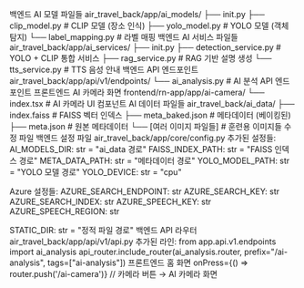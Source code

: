 백엔드 AI 모델 파일들
air_travel_back/app/ai_models/
├── init.py
├── clip_model.py          # CLIP 모델 (장소 인식)
├── yolo_model.py          # YOLO 모델 (객체 탐지)
└── label_mapping.py       # 라벨 매핑
백엔드 AI 서비스 파일들
air_travel_back/app/ai_services/
├── init.py
├── detection_service.py   # YOLO + CLIP 통합 서비스
├── rag_service.py         # RAG 기반 설명 생성
└── tts_service.py         # TTS 음성 안내
백엔드 API 엔드포인트
air_travel_back/app/api/v1/endpoints/
└── ai_analysis.py         # AI 분석 API 엔드포인트
프론트엔드 AI 카메라 화면
frontend/rn-app/app/ai-camera/
└── index.tsx              # AI 카메라 UI 컴포넌트
AI 데이터 파일들
air_travel_back/ai_data/
├── index.faiss            # FAISS 벡터 인덱스
├── meta_baked.json        # 메타데이터 (베이킹된)
├── meta.json              # 원본 메타데이터
└── [여러 이미지 파일들]    # 훈련용 이미지들
수정 파일
백엔드 설정 파일
air_travel_back/app/core/config.py
추가된 설정들:
AI_MODELS_DIR: str = "ai_data 경로"
FAISS_INDEX_PATH: str = "FAISS 인덱스 경로"
META_DATA_PATH: str = "메타데이터 경로"
YOLO_MODEL_PATH: str = "YOLO 모델 경로"
YOLO_DEVICE: str = "cpu"

Azure 설정들:
AZURE_SEARCH_ENDPOINT: str
AZURE_SEARCH_KEY: str
AZURE_SEARCH_INDEX: str
AZURE_SPEECH_KEY: str
AZURE_SPEECH_REGION: str

STATIC_DIR: str = "정적 파일 경로"
백엔드 API 라우터
air_travel_back/app/api/v1/api.py
추가된 라인:
from app.api.v1.endpoints import ai_analysis
api_router.include_router(ai_analysis.router, prefix="/ai-analysis", tags=["ai-analysis"])
프론트엔드 홈 화면
onPress={() => router.push('/ai-camera')}  // 카메라 버튼 → AI 카메라 화면

